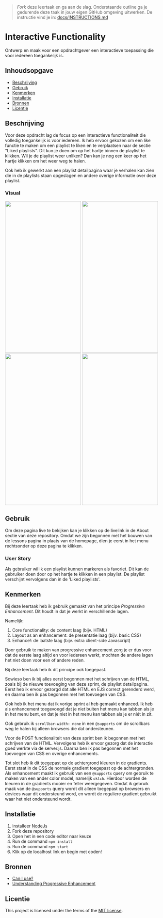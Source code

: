 > _Fork_ deze leertaak en ga aan de slag. Onderstaande outline ga je gedurende deze taak in jouw eigen GitHub omgeving uitwerken. De instructie vind je in: [docs/INSTRUCTIONS.md](docs/INSTRUCTIONS.md)

# Interactive Functionality
<!-- Geef je project een titel en schrijf in één zin wat het is -->
Ontwerp en maak voor een opdrachtgever een interactieve toepassing die voor iedereen toegankelijk is.

## Inhoudsopgave

  * [Beschrijving](#beschrijving)
  * [Gebruik](#gebruik)
  * [Kenmerken](#kenmerken)
  * [Installatie](#installatie)
  * [Bronnen](#bronnen)
  * [Licentie](#licentie)

## Beschrijving
<!-- Bij Beschrijving staat kort beschreven wat voor project het is en wat je hebt gemaakt -->
Voor deze opdracht lag de focus op een interactieve functionaliteit die volledig toegankelijk is voor iedereen. Ik heb ervoor gekozen om een like functie te maken om een playlist te liken en te verplaatsen naar de sectie "Liked playlists". Dit kun je doen om op het hartje binnen de playlist te klikken. Wil je de playlist weer unliken? Dan kan je nog een keer op het hartje klikken om het weer weg te halen.

Ook heb ik gewerkt aan een playlist detailpagina waar je verhalen kan zien die in de playlists staan opgeslagen en andere overige informatie over deze playlist.

<!-- Voeg een mooie poster visual toe 📸 -->
### Visual

<img height= 500 width= 250 src="https://github.com/Annevd/the-web-is-for-everyone-interactive-functionality/assets/144004647/b5aa2903-80ff-4444-b36a-26928aeac831">
<img height= 500 width= 250 src="https://github.com/Annevd/the-web-is-for-everyone-interactive-functionality/assets/144004647/5c88c91d-bd4f-430c-970f-9f457b6dd2ac">
<img height= 500 width= 250 src="https://github.com/Annevd/server-side-rendering-server-side-website/assets/144004647/76f40cad-b114-4a64-9417-6e327e52504c">
<img height= 500 width= 250 src="https://github.com/Annevd/the-web-is-for-everyone-interactive-functionality/assets/144004647/272ccc98-380d-4dc9-8606-0ff16918dd5f">


<!-- Voeg een link toe naar Github Pages 🌐-->

## Gebruik
<!-- Bij Gebruik staat de user story, hoe het werkt en wat je er mee kan. -->
Om deze pagina live te bekijken kan je klikken op de livelink in de About sectie van deze repository.
Omdat we zijn begonnen met het bouwen van de lessons pagina in plaats van de homepage, dien je eerst in het menu rechtsonder op deze pagina te klikken.

### User Story
Als gebruiker wil ik een playlist kunnen markeren als favoriet. Dit kan de gebruiker doen door op het hartje te klikken in een playlist. De playlist verschijnt vervolgens dan in de 'Liked playlists'.


## Kenmerken
<!-- Bij Kenmerken staat welke technieken zijn gebruikt en hoe. Wat is de HTML structuur? Wat zijn de belangrijkste dingen in CSS? Wat is er met JS gedaan en hoe? Misschien heb je iets met NodeJS gedaan, of heb je een framwork of library gebruikt? -->
Bij deze leertaak heb ik gebruik gemaakt van het principe _Progressive Enhancement_. Dit houdt in dat je werkt in verschillende lagen.

Namelijk:

1. Core functionality: de content laag (bijv. HTML)
2. Layout as an enhancement: de presentatie laag (bijv. basic CSS)
3. Enhance!: de laatste laag (bijv. extra client-side Javascript)

Door gebruik te maken van progressive enhancement zorg je er dus voor dat de eerste laag altijd en voor iedereen werkt, mochten de andere lagen het niet doen voor een of andere reden.

Bij deze leertaak heb ik dit principe ook toegepast.

Sowieso ben ik bij alles eerst begonnen met het schrijven van de HTML, zoals bij de nieuwe toevoeging van deze sprint, de playlist detailpagina. Eerst heb ik ervoor gezorgd dat alle HTML en EJS correct gerenderd werd, en daarna ben ik pas begonnen met het toevoegen van CSS.

Ook heb ik het menu dat ik vorige sprint al heb gemaakt enhanced. Ik heb als enhancement toegevoegd dat je niet buiten het menu kan tabben als je in het menu bent, en dat je niet in het menu kan tabben als je er niét in zit.

Ook gebruik ik `scrollbar-width: none` in een `@supports` om de scrollbars weg te halen bij alleen browsers die dat ondersteunen.

Voor de POST functionaliteit van deze sprint ben ik begonnen met het schrijven van de HTML. Vervolgens heb ik ervoor gezorg dat de interactie goed werkte via de server.js. Daarna ben ik pas begonnen met het toevoegen van CSS en overige enhancements.

Tot slot heb ik dit toegepast op de achtergrond kleuren in de gradients. Eerst staat in de CSS de normale gradient toegepast op de achtergronden. Als enhancement maakt ik gebruik van een `@supports` query om gebruik te maken van een ander color model, namelijk `oklch`. Hierdoor worden de kleuren in de gradients mooier en feller weergegeven. Omdat ik gebruik maak van de `@supports` query wordt dit alleen toegepast op browsers en devices waar dit ondersteund word, en wordt de reguliere gradient gebruikt waar het niet ondersteund wordt.

## Installatie
<!-- Bij Instalatie staat hoe een andere developer aan jouw repo kan werken -->
1. Installeer [NodeJs](https://nodejs.org/en)
2. Fork deze repository
3. Open het in een code editor naar keuze
4. Run de command ```npm install```
5. Run de command `npm start`
6. Klik op de localhost link en begin met coden!

## Bronnen

- [Can I use?](caniuse.com)
- [Understanding Progressive Enhancement](https://alistapart.com/article/understandingprogressiveenhancement/)

## Licentie

This project is licensed under the terms of the [MIT license](./LICENSE).

